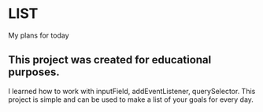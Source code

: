 # LIST
My plans for today
## This project was created for educational purposes.
I learned how to work with inputField, addEventListener, querySelector.
This project is simple and can be used to make a list of your goals for every day.
